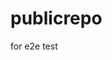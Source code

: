 # publicrepo
for e2e test




























































































































































































































































































































































































































































































































































































































































































































































































































































































































































































































































































































































































































































































































































































































































































































































































































































































































































































































































































































































